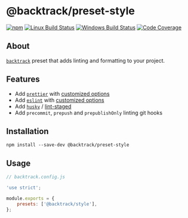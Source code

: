 # @backtrack/preset-style

[![npm](https://img.shields.io/npm/v/@backtrack/preset-style.svg?label=npm%20version)](https://www.npmjs.com/package/@backtrack/preset-style)
[![Linux Build Status](https://img.shields.io/circleci/project/github/chrisblossom/backtrack-preset-style/master.svg?label=linux%20build)](https://circleci.com/gh/chrisblossom/backtrack-preset-style/tree/master)
[![Windows Build Status](https://img.shields.io/appveyor/ci/chrisblossom/backtrack-preset-style/master.svg?label=windows%20build)](https://ci.appveyor.com/project/chrisblossom/backtrack-preset-style/branch/master)
[![Code Coverage](https://img.shields.io/coveralls/github/chrisblossom/backtrack-preset-style/master.svg)](https://coveralls.io/github/chrisblossom/backtrack-preset-style?branch=master)

## About

[`backtrack`](https://github.com/chrisblossom/backtrack) preset that adds linting and formatting to your project.

## Features

-   Add [`prettier`](https://prettier.io/) with [customized options](./lib/files/prettier.js)
-   Add [`eslint`](https://eslint.org/) with [customized options](./lib/files/eslint.js)
-   Add [`husky`](https://github.com/typicode/husky/) / [lint-staged](https://github.com/okonet/lint-staged)
-   Add `precommit`, `prepush` and `prepublishOnly` linting git hooks

## Installation

`npm install --save-dev @backtrack/preset-style`

## Usage

```js
// backtrack.config.js

'use strict';

module.exports = {
    presets: ['@backtrack/style'],
};
```
